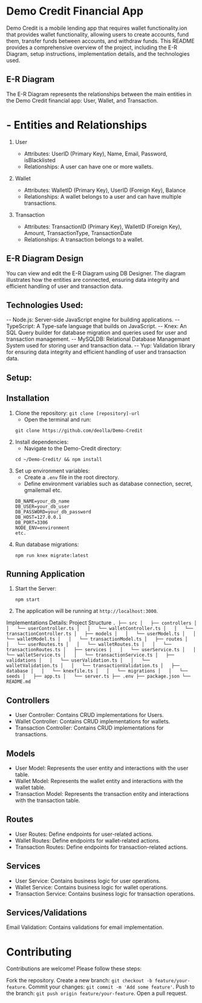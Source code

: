 # Demo Credit Financial App

Demo Credit is a mobile lending app that requires wallet functionality.ion that provides wallet functionality, allowing users to create accounts, fund them, transfer funds between accounts, and withdraw funds. This README provides a comprehensive overview of the project, including the E-R Diagram, setup instructions, implementation details, and the technologies used.

## E-R Diagram

The E-R Diagram represents the relationships between the main entities in the Demo Credit financial app: User, Wallet, and Transaction.

# - Entities and Relationships

1. User

   - Attributes: UserID (Primary Key), Name, Email, Password, isBlacklisted
   - Relationships: A user can have one or more wallets.

2. Wallet

   - Attributes: WalletID (Primary Key), UserID (Foreign Key), Balance
   - Relationships: A wallet belongs to a user and can have multiple transactions.

3. Transaction
   - Attributes: TransactionID (Primary Key), WalletID (Foreign Key), Amount, TransactionType, TransactionDate
   - Relationships: A transaction belongs to a wallet.

## E-R Diagram Design

You can view and edit the E-R Diagram using DB Designer. The diagram illustrates how the entities are connected, ensuring data integrity and efficient handling of user and transaction data.

## Technologies Used:

-- Node.js: Server-side JavaScript engine for building applications.
-- TypeScript: A Type-safe language that builds on JavaScript.
-- Knex: An SQL Query builder for database migration and queries used for user and transaction management.
-- MySQLDB: Relational Database Managemant System used for storing user and transaction data.
-- Yup: Validation library for ensuring data integrity and efficient handling of user and transaction data.

## Setup:

## Installation

1. Clone the repository: `git clone [repository]-url`
   - Open the terminal and run:
   ```
   git clone https://github.com/deolla/Demo-Credit
   ```
2. Install dependencies:
   - Navigate to the Demo-Credit directory:
   ```
   cd ~/Demo-Credit/ && npm install
   ```
3. Set up environment variables:
   - Create a `.env` file in the root directory.
   - Define environment variables such as database connection, secret, gmailemail etc.
   ```
   DB_NAME=your_db_name
   DB_USER=your_db_user
   DB_PASSWORD=your_db_password
   DB_HOST=127.0.0.1
   DB_PORT=3306
   NODE_ENV=environment
   etc.
   ```
4. Run database migrations:
   ```
   npm run knex migrate:latest
   ```

## Running Application

1. Start the Server:
   ```
   npm start
   ```
2. The application will be running at `http://localhost:3000`.

Implementations Details:
Project Structure
`.
├── src
│   ├── controllers
│   │   └── userController.ts
│   │   └── walletController.ts
│   │   └── transactionController.ts
│   ├── models
│   │   └── userModel.ts
│   │   └── walletModel.ts
│   │   └── transactionModel.ts
│   ├── routes
│   │   └── userRoutes.ts
│   │   └── walletRoutes.ts
│   │   └── transactionRoutes.ts
│   ├── services
│   │   └── userService.ts
│   │   └── walletService.ts
│   │   └── transactionService.ts
│   ├── validations
│   │   └── userValidation.ts
│   │   └── walletValidation.ts
│   │   └── transactionValidation.ts
│   ├── database
│   │   └── knexfile.ts
│   │   └── migrations
│   │   └── seeds
│   ├── app.ts
│   └── server.ts
├── .env
├── package.json
└── README.md`

## Controllers

- User Controller: Contains CRUD implementations for Users.
- Wallet Controller: Contains CRUD implementations for wallets.
- Transaction Controller: Contains CRUD implementations for transactions.

## Models

- User Model: Represents the user entity and interactions with the user table.
- Wallet Model: Represents the wallet entity and interactions with the wallet table.
- Transaction Model: Represents the transaction entity and interactions with the transaction table.

## Routes

- User Routes: Define endpoints for user-related actions.
- Wallet Routes: Define endpoints for wallet-related actions.
- Transaction Routes: Define endpoints for transaction-related actions.

## Services

- User Service: Contains business logic for user operations.
- Wallet Service: Contains business logic for wallet operations.
- Transaction Service: Contains business logic for transaction operations.

## Services/Validations

Email Validation: Contains validations for email implementation.

# Contributing

Contributions are welcome! Please follow these steps:

Fork the repository.
Create a new branch: `git checkout -b feature/your-feature`.
Commit your changes: `git commit -m 'Add some feature'`.
Push to the branch: `git push origin feature/your-feature`.
Open a pull request.

